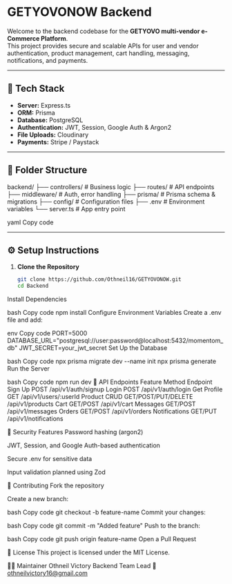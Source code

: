 
# GETYOVONOW Backend  

Welcome to the backend codebase for the **GETYOVO multi-vendor e-Commerce Platform**.  
This project provides secure and scalable APIs for user and vendor authentication, product management, cart handling, messaging, notifications, and payments.  

---

## 🚀 Tech Stack  
- **Server:** Express.ts  
- **ORM:** Prisma  
- **Database:** PostgreSQL  
- **Authentication:** JWT, Session, Google Auth & Argon2  
- **File Uploads:** Cloudinary  
- **Payments:** Stripe / Paystack  

---

## 📁 Folder Structure  

backend/
├── controllers/ # Business logic
├── routes/ # API endpoints
├── middleware/ # Auth, error handling
├── prisma/ # Prisma schema & migrations
├── config/ # Configuration files
├── .env # Environment variables
└── server.ts # App entry point

yaml
Copy code

---

## ⚙️ Setup Instructions  

1. **Clone the Repository**  
   ```bash
   git clone https://github.com/Othneil16/GETYOVONOW.git
   cd Backend
Install Dependencies

bash
Copy code
npm install
Configure Environment Variables
Create a .env file and add:

env
Copy code
PORT=5000
DATABASE_URL="postgresql://user:password@localhost:5432/momentom_db"
JWT_SECRET=your_jwt_secret
Set Up the Database

bash
Copy code
npx prisma migrate dev --name init
npx prisma generate
Run the Server

bash
Copy code
npm run dev
🧪 API Endpoints
Feature	Method	Endpoint
Sign Up	POST	/api/v1/auth/signup
Login	POST	/api/v1/auth/login
Get Profile	GET	/api/v1/users/:userId
Product CRUD	GET/POST/PUT/DELETE	/api/v1/products
Cart	GET/POST	/api/v1/cart
Messages	GET/POST	/api/v1/messages
Orders	GET/POST	/api/v1/orders
Notifications	GET/PUT	/api/v1/notifications

🔐 Security Features
Password hashing (argon2)

JWT, Session, and Google Auth-based authentication

Secure .env for sensitive data

Input validation planned using Zod

🤝 Contributing
Fork the repository

Create a new branch:

bash
Copy code
git checkout -b feature-name
Commit your changes:

bash
Copy code
git commit -m "Added feature"
Push to the branch:

bash
Copy code
git push origin feature-name
Open a Pull Request

📄 License
This project is licensed under the MIT License.

👨‍💻 Maintainer
Othneil Victory
Backend Team Lead
📧 othneilvictory16@gmail.com